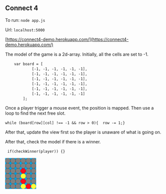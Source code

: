 ## Connect 4

To run:
`node app.js`

Url: `localhost:5000`

[https://connect4-demo.herokuapp.com/](https://connect4-demo.herokuapp.com/)


The model of the game is a 2d-array. Initially, all the cells are set to -1.

```
    var board = [
            [-1, -1, -1, -1, -1, -1],
            [-1, -1, -1, -1, -1, -1],
            [-1, -1, -1, -1, -1, -1],
            [-1, -1, -1, -1, -1, -1],
            [-1, -1, -1, -1, -1, -1],
            [-1, -1, -1, -1, -1, -1]
        ];
```

Once a player trigger a mouse event, the position is mapped.
Then use a loop to find the next free slot.

```
while (board[row][col] !== -1 && row > 0){  row -= 1;}
```

After that, update the view first so the player is unaware of what is going on.


After that, check the model if there is a winner.

```
 if(checkWinner(player)) {}
```



<img src="img.png" height="100" width="100">

